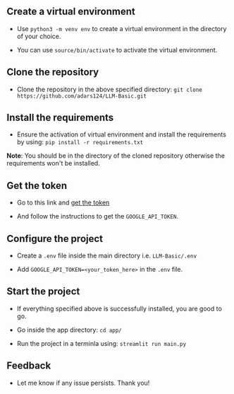 ## Create a virtual environment

- Use `python3 -m venv env` to create a virtual environment in the directory of your choice.

- You can use `source/bin/activate` to activate the virtual environment.

## Clone the repository

- Clone the repository in the above specified directory: `git clone https://github.com/adars124/LLM-Basic.git`

## Install the requirements

- Ensure the activation of virtual environment and install the requirements by using: `pip install -r requirements.txt`

**Note**: You should be in the directory of the cloned repository otherwise the requirements won't be installed.

## Get the token

- Go to this link and [get the token](https://makersuite.google.com/app/apikey)

- And follow the instructions to get the `GOOGLE_API_TOKEN`.

## Configure the project

- Create a `.env` file inside the main directory i.e. `LLM-Basic/.env`

- Add `GOOGLE_API_TOKEN=<your_token_here>` in the `.env` file.

## Start the project

- If everything specified above is successfully installed, you are good to go.

- Go inside the app directory: `cd app/`

- Run the project in a terminla using: `streamlit run main.py`

## Feedback

- Let me know if any issue persists. Thank you!

